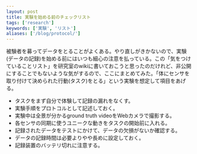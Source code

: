 ```yaml
---
layout: post
title: 実験を始める前のチェックリスト
tags: ['research']
keywords: ['実験', 'リスト']
aliases: ['/blog/protocol/']
---
```


被験者を募ってデータをとることがよくある。やり直しがきかないので、実験(データの記録)を始める前にはいつも細心の注意を払っている。この「気をつけていることリスト」を研究室のwikiに書いておこうと思ったのだけれど、非公開にすることでもないような気がするので、ここにまとめてみた。「体にセンサを取り付けて決められた行動(タスク)をとる」という実験を想定して項目をあげる。

* タスクをまず自分で体験して記録の漏れをなくす。
* 実験手順をプロトコルとして記述しておく。
* 実験中は全景が分かるground truth videoをWebカメラで撮影する。
* 各センサの同期に使うユニークな動きをタスクの開始前に入れる。
* 記録されたデータをテストにかけて、データの欠損がないか確認する。
* データの記録時間は必要よりやや長めに設定しておく。
* 記録装置のバッテリ切れに注意する。